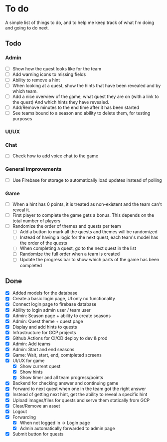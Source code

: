 # To do

A simple list of things to do, and to help me keep track of what I'm doing and going to do next.

## Todo

### Admin

- [ ] Show how the quest looks like for the team
- [ ] Add warning icons to missing fields
- [ ] Ability to remove a hint
- [ ] When looking at a quest, show the hints that have been revealed and by which team.
- [ ] Add a nice overview of the game, what quest they are on (with a link to the quest)
      And which hints they have revealed.
- [ ] Add/Remove minutes to the end time after it has been started
- [ ] See teams bound to a season and ability to delete them, for testing purposes

### UI/UX

### Chat

- [ ] Check how to add voice chat to the game

### General improvements

- [ ] Use Firebase for storage to automatically load updates instead of polling

### Game

- [ ] When a hint has 0 points, it is treated as non-existent and the team can't reveal it.
- [ ] First player to complete the game gets a bonus. This depends on the total number of players
- [ ] Randomize the order of themes and quests per team
  - [ ] Add a button to mark all the quests and themes will be randomized
  - [ ] Instead of having a logic for the next quest, each team's model has the order of the quests
  - [ ] When completing a quest, go to the next quest in the list
  - [ ] Randomize the full order when a team is created
  - [ ] Update the progress bar to show which parts of the game has been completed

## Done

- [x] Added models for the database
- [x] Create a basic login page, UI only no functionality
- [x] Connect login page to firebase database
- [x] Ability to login admin user / team user
- [x] Admin: Season page + ability to create seasons
- [x] Admin: Quest theme + quest page
- [x] Display and add hints to quests
- [x] Infrastructure for GCP projects
- [x] Github Actions for CI/CD deploy to dev & prod
- [x] Admin: Add teams
- [x] Admin: Start and end seasons
- [x] Game: Wait, start, end, comtpleted screens
- [x] UI/UX for game
  - [x] Show current quest
  - [x] Show hints
  - [x] Show timer and all team progress/points
- [x] Backend for checking answer and continuing game
- [x] Forward to next quest when one in the team got the right answer
- [x] Instead of getting next hint, get the ability to reveal a specific hint
- [x] Upload images/files for quests and serve them statically from GCP
- [x] Clear/Remove an asset
- [x] Logout
- [x] Forwarding
  - [x] When not logged in -> Login page
  - [x] Admin automatically forwarded to admin page
- [x] Submit button for quests
